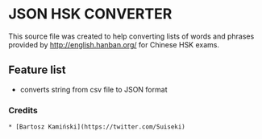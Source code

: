 # JSON HSK CONVERTER
This source file was created to help converting 
lists of words and phrases provided by http://english.hanban.org/ 
for Chinese HSK exams.

## Feature list
- converts string from csv file to JSON format

### Credits
    * [Bartosz Kamiński](https://twitter.com/Suiseki)